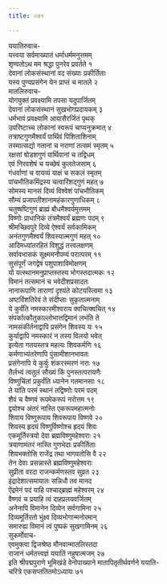 ```yaml
---
title: ०७१

---
```

ययातिरुवाच-  
यत्त्वया सर्वमाख्यातं धर्माधर्ममनुत्तमम्  
शृण्वतोऽथ मम श्रद्धा पुनरेव प्रवर्तते १  
देवानां लोकसंस्थानां वद संख्याः प्रकीर्तिताः  
यस्य पुण्यप्रसंगेन येन प्राप्तं च मातले २  
मातलिरुवाच-  
योगयुक्तं प्रवक्ष्यामि तपसा यदुपार्जितम्  
देवानां लोकसंस्थानं सुखभोगप्रदायकम् ३  
धर्मभावं प्रवक्ष्यामि आयासैरर्जितं पृथक्  
उपरिष्टाच्च लोकानां स्वरूपं चाप्यनुक्रमात् ४  
तत्राष्टगुणमैश्वर्यं पार्थिवं पिशिताशिनाम्  
तस्मात्सद्यो गतानां च नराणां तत्समं स्मृतम् ५  
रक्षसां षोडशगुणं पार्थिवानां च तद्विधम्  
एवं निरवशेषं च यच्छेषं कुलतेजसाम् ६  
गंधर्वाणां च वायव्यं याक्षं च सकलं स्मृतम्  
पांचभौतिकमिंद्रस्य चत्वारिंशद्गुणं महत् ७  
सोमस्य मानसं दिव्यं विश्वेशं पांचभौतिकम्  
सौम्यं प्रजापतीशानामहंकारगुणाधिकम् ८  
चतुष्षष्टिगुणं ब्राह्मं बौधमैश्वर्यमुत्तमम्  
विष्णोः प्राधानिकं तंत्रमैश्वर्यं ब्रह्मणः पदम् ९  
श्रीमच्छिवपुरे दिव्ये ऐश्वर्यं सर्वकामिकम्  
अनंतगुणमैश्वर्यं शिवस्यात्मगुणं महत् १०  
आदिमध्यांतरहितं विशुद्धं तत्त्वलक्षणम्  
सर्वावभासकं सूक्ष्ममनौपम्यं परात्परम् ११  
सुसंपूर्णं जगद्वेषं पशुपाशाविमोक्षणम्  
यो यत्स्थानमनुप्राप्तस्तस्य भोगस्तदात्मकः १२  
विमानं तत्समानं च भवेदीशप्रसादतः  
नानारूपाणि ताराणां दृश्यंते कोटयस्त्विमा १३  
अष्टविंशतिरेवं ते संदीप्ताः सुकृतात्मनाम्  
ये कुर्वंति नमस्कारमीश्वराय क्वचित्क्वचित् १४  
संपर्कात्कौतुकाल्लोभात्तद्विमानं लभंति ते  
नामसंकीर्तनाद्वापि प्रसंगेन शिवस्य यः १५  
कुर्याद्वापि नमस्कारं न तस्य विलयो भवेत्  
इत्येता गतयस्तत्र महत्यः शिवकर्मणि १६  
कर्मणाभ्यंतरेणापि पुंसामीशानभावतः  
प्रसंगेनापि ये कुर्युः शंकरस्मरणं नराः १७  
तैर्लभ्यं त्वतुलं सौख्यं किं पुनस्तत्परायणैः  
विष्णुचिंतां प्रकुर्वंति ध्यानेन गतमानसाः १८  
ते यांति परमं स्थानं तद्विष्णोः परमं पदम्  
शैवं च वैष्णवं रूपमेकरूपं नरोत्तम १९  
द्वयोश्च अंतरं नास्ति एकरूपमहात्मनोः  
शिवाय विष्णुरूपाय शिवरूपाय विष्णवे २०  
शिवस्य हृदयं विष्णुर्विष्णोश्च हृदयं शिवः  
एकमूर्तिस्त्रयो देवा ब्रह्मविष्णुमहेश्वराः २१  
त्रयाणामंतरं नास्ति गुणभेदाः प्रकीर्तिताः  
शिवभक्तोसि राजेंद्र तथा भागवतोसि वै २२  
तेन देवाः प्रसन्नास्ते ब्रह्मविष्णुमहेश्वराः  
सुप्रीता वरदा राजन्कर्मणस्तव सुव्रत २३  
इंद्रादेशात्समायातः सन्निधौ तव मानद  
ऐंद्रमेनं पदं याहि पश्चाद्ब्राह्मं महेश्वरम् २४  
वैष्णवं च प्रयाहि त्वं दाहप्रलयवर्जितम्  
अनेनापि विमानेन दिव्येन सर्वगामिना २५  
दिव्यमूर्तिरतो भुंक्ष्व दिव्यभोगान्मनोरमान्  
समारुह्य विमानं त्वं पुष्पकं सुखगामिनम् २६  
सुकर्मोवाच-  
एवमुक्त्वा द्विजश्रेष्ठ मौनवान्मातलिस्तदा  
राजानं धर्मतत्त्वज्ञं ययातिं नहुषात्मजम् २७  
इति श्रीपद्मपुराणे भूमिखंडे वेनोपाख्याने मातापितृतीर्थवर्णने ययाति-  
चरित्रे एकसप्ततितमोऽध्यायः ७१